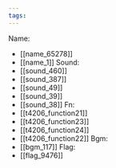 ```yaml
---
tags:
---
```

Name:
- [[name_65278]]
- [[name_1]]
Sound:
- [[sound_460]]
- [[sound_387]]
- [[sound_49]]
- [[sound_39]]
- [[sound_38]]
Fn:
- [[t4206_function21]]
- [[t4206_function23]]
- [[t4206_function24]]
- [[t4206_function22]]
Bgm:
- [[bgm_117]]
Flag:
- [[flag_9476]]
